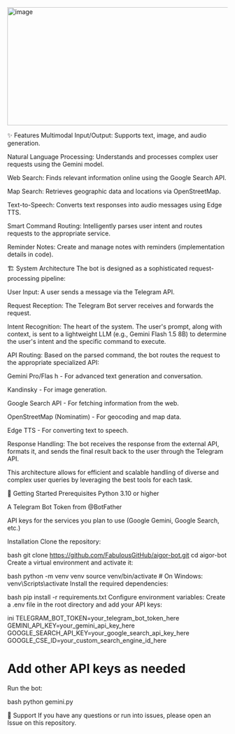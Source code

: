 <img width="622" height="270" alt="image" src="https://github.com/user-attachments/assets/48e28e76-300a-45b8-8d12-1987c4e52bad" />

✨ Features
Multimodal Input/Output: Supports text, image, and audio generation.

Natural Language Processing: Understands and processes complex user requests using the Gemini model.

Web Search: Finds relevant information online using the Google Search API.

Map Search: Retrieves geographic data and locations via OpenStreetMap.

Text-to-Speech: Converts text responses into audio messages using Edge TTS.

Smart Command Routing: Intelligently parses user intent and routes requests to the appropriate service.

Reminder Notes: Create and manage notes with reminders (implementation details in code).

🏗️ System Architecture
The bot is designed as a sophisticated request-processing pipeline:

User Input: A user sends a message via the Telegram API.

Request Reception: The Telegram Bot server receives and forwards the request.

Intent Recognition: The heart of the system. The user's prompt, along with context, is sent to a lightweight LLM (e.g., Gemini Flash 1.5 8B) to determine the user's intent and the specific command to execute.

API Routing: Based on the parsed command, the bot routes the request to the appropriate specialized API:

Gemini Pro/Flas h - For advanced text generation and conversation.

Kandinsky - For image generation.

Google Search API - For fetching information from the web.

OpenStreetMap (Nominatim) - For geocoding and map data.

Edge TTS - For converting text to speech.

Response Handling: The bot receives the response from the external API, formats it, and sends the final result back to the user through the Telegram API.

This architecture allows for efficient and scalable handling of diverse and complex user queries by leveraging the best tools for each task.

🚀 Getting Started
Prerequisites
Python 3.10 or higher

A Telegram Bot Token from @BotFather

API keys for the services you plan to use (Google Gemini, Google Search, etc.)

Installation
Clone the repository:

bash
git clone https://github.com/FabulousGitHub/aigor-bot.git
cd aigor-bot
Create a virtual environment and activate it:

bash
python -m venv venv
source venv/bin/activate  # On Windows: venv\Scripts\activate
Install the required dependencies:

bash
pip install -r requirements.txt
Configure environment variables:
Create a .env file in the root directory and add your API keys:

ini
TELEGRAM_BOT_TOKEN=your_telegram_bot_token_here
GEMINI_API_KEY=your_gemini_api_key_here
GOOGLE_SEARCH_API_KEY=your_google_search_api_key_here
GOOGLE_CSE_ID=your_custom_search_engine_id_here
# Add other API keys as needed
Run the bot:

bash
python gemini.py

💬 Support
If you have any questions or run into issues, please open an Issue on this repository.

